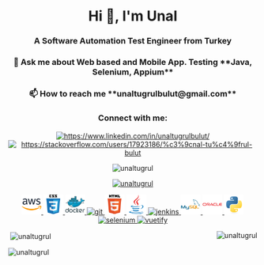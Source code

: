 
<h1 align="center">Hi 👋, I'm Unal</h1>
<h3 align="center">A Software Automation Test Engineer from Turkey</h3>
<h3 align="center">💬 Ask me about Web based and Mobile App. Testing **Java, Selenium, Appium**</h3>
<h3 align="center">📫 How to reach me **unaltugrulbulut@gmail.com**</h3>
<h3 align="center">Connect with me:</h3>
<p align="center">
<a href="https://linkedin.com/in/https://www.linkedin.com/in/unaltugrulbulut/" target="blank"><img align="center" src="https://raw.githubusercontent.com/rahuldkjain/github-profile-readme-generator/master/src/images/icons/Social/linked-in-alt.svg" alt="https://www.linkedin.com/in/unaltugrulbulut/" height="30" width="40" /></a>
<a href="https://stackoverflow.com/users/https://stackoverflow.com/users/17923186/%c3%9cnal-tu%c4%9frul-bulut" target="blank"><img align="center" src="https://raw.githubusercontent.com/rahuldkjain/github-profile-readme-generator/master/src/images/icons/Social/stack-overflow.svg" alt="https://stackoverflow.com/users/17923186/%c3%9cnal-tu%c4%9frul-bulut" height="30" width="40" /></a>
</p>

<p align="center"> <img src="https://komarev.com/ghpvc/?username=unaltugrul&label=Profile%20views&color=0e75b6&style=flat" alt="unaltugrul" /> </p>

<p align="center"> <a href="https://github.com/ryo-ma/github-profile-trophy"><img src="https://github-profile-trophy.vercel.app/?username=unaltugrul" alt="unaltugrul" /></a> </p>


<p align="center"> <a href="https://aws.amazon.com" target="_blank" rel="noreferrer"> <img src="https://raw.githubusercontent.com/devicons/devicon/master/icons/amazonwebservices/amazonwebservices-original-wordmark.svg" alt="aws" width="40" height="40"/> </a> <a href="https://www.w3schools.com/css/" target="_blank" rel="noreferrer"> <img src="https://raw.githubusercontent.com/devicons/devicon/master/icons/css3/css3-original-wordmark.svg" alt="css3" width="40" height="40"/> </a> <a href="https://www.docker.com/" target="_blank" rel="noreferrer"> <img src="https://raw.githubusercontent.com/devicons/devicon/master/icons/docker/docker-original-wordmark.svg" alt="docker" width="40" height="40"/> </a> <a href="https://git-scm.com/" target="_blank" rel="noreferrer"> <img src="https://www.vectorlogo.zone/logos/git-scm/git-scm-icon.svg" alt="git" width="40" height="40"/> </a> <a href="https://www.w3.org/html/" target="_blank" rel="noreferrer"> <img src="https://raw.githubusercontent.com/devicons/devicon/master/icons/html5/html5-original-wordmark.svg" alt="html5" width="40" height="40"/> </a> <a href="https://www.java.com" target="_blank" rel="noreferrer"> <img src="https://raw.githubusercontent.com/devicons/devicon/master/icons/java/java-original.svg" alt="java" width="40" height="40"/> </a> <a href="https://www.jenkins.io" target="_blank" rel="noreferrer"> <img src="https://www.vectorlogo.zone/logos/jenkins/jenkins-icon.svg" alt="jenkins" width="40" height="40"/> </a> <a href="https://www.mysql.com/" target="_blank" rel="noreferrer"> <img src="https://raw.githubusercontent.com/devicons/devicon/master/icons/mysql/mysql-original-wordmark.svg" alt="mysql" width="40" height="40"/> </a> <a href="https://www.oracle.com/" target="_blank" rel="noreferrer"> <img src="https://raw.githubusercontent.com/devicons/devicon/master/icons/oracle/oracle-original.svg" alt="oracle" width="40" height="40"/> </a> <a href="https://www.python.org" target="_blank" rel="noreferrer"> <img src="https://raw.githubusercontent.com/devicons/devicon/master/icons/python/python-original.svg" alt="python" width="40" height="40"/> </a> <a href="https://www.selenium.dev" target="_blank" rel="noreferrer"> <img src="https://raw.githubusercontent.com/detain/svg-logos/780f25886640cef088af994181646db2f6b1a3f8/svg/selenium-logo.svg" alt="selenium" width="40" height="40"/> </a> <a href="https://vuetifyjs.com/en/" target="_blank" rel="noreferrer"> <img src="https://bestofjs.org/logos/vuetify.svg" alt="vuetify" width="40" height="40"/> </a> </p>

<p><img align="right" src="https://github-readme-stats.vercel.app/api/top-langs?username=unaltugrul&show_icons=true&locale=en&layout=compact" alt="unaltugrul" /></p>

<p>&nbsp;<img align="center" src="https://github-readme-stats.vercel.app/api?username=unaltugrul&show_icons=true&locale=en" alt="unaltugrul" /></p>

<p><img align="center" src="https://github-readme-streak-stats.herokuapp.com/?user=unaltugrul&" alt="unaltugrul" /></p>


